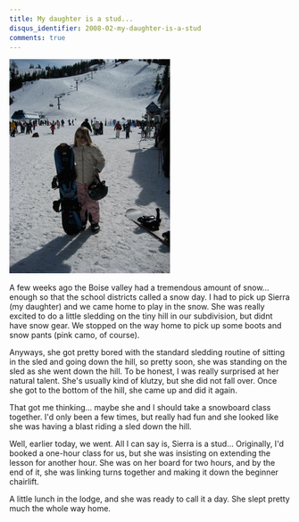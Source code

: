```yaml
---
title: My daughter is a stud...
disqus_identifier: 2008-02-my-daughter-is-a-stud
comments: true
---
```


[![sierra snowboarding][2]][1]

A few weeks ago the Boise valley had a tremendous amount of snow... enough so that the school districts called a snow day. I had to pick up Sierra (my daughter) and we came home to play in the snow. She was really excited to do a little sledding on the tiny hill in our subdivision, but didnt have snow gear. We stopped on the way home to pick up some boots and snow pants (pink camo, of course).

Anyways, she got pretty bored with the standard sledding routine of sitting in the sled and going down the hill, so pretty soon, she was standing on the sled as she went down the hill. To be honest, I was really surprised at her natural talent. She's usually kind of klutzy, but she did not fall over. Once she got to the bottom of the hill, she came up and did it again.

That got me thinking... maybe she and I should take a snowboard class together. I'd only been a few times, but really had fun and she looked like she was having a blast riding a sled down the hill.

Well, earlier today, we went. All I can say is, Sierra is a stud... Originally, I'd booked a one-hour class for us, but she was insisting on extending the lesson for another hour. She was on her board for two hours, and by the end of it, she was linking turns together and making it down the beginner chairlift.

A little lunch in the lodge, and she was ready to call it a day. She slept pretty much the whole way home.

[1]: /uploads/2008/02/sierra-snowboarding.jpg
[2]: /uploads/2008/02/sierra-snowboarding-thumbnail.jpg
